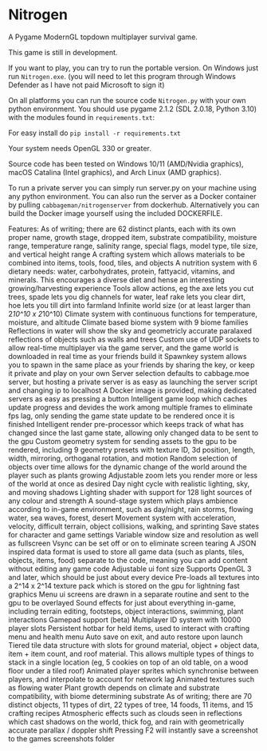 # Nitrogen
A Pygame ModernGL topdown multiplayer survival game.

This game is still in development.

If you want to play, you can try to run the portable version.
On Windows just run `Nitrogen.exe`. 
(you will need to let this program through Windows Defender as I have not paid Microsoft to sign it)

On all platforms you can run the source code `Nitrogen.py` with your own python environment.
You should use pygame 2.1.2 (SDL 2.0.18, Python 3.10) with the modules found in `requirements.txt`:

For easy install do `pip install -r requirements.txt`

Your system needs OpenGL 330 or greater.

Source code has been tested on Windows 10/11 (AMD/Nvidia graphics), macOS Catalina (Intel graphics), and Arch Linux (AMD graphics).

To run a private server you can simply run server.py on your machine using any python environment.
You can also run the server as a Docker container by pulling `cabbageman/nitrogenserver` from dockerhub.
Alternatively you can build the Docker image yourself using the included DOCKERFILE.


Features:
As of writing; there are 62 distinct plants, each with its own proper name, growth stage, dropped item, substrate compatibility, moisture range, temperature range, salinity range, special flags, model type, tile size, and vertical height range
A crafting system which allows materials to be combined into items, tools, food, tiles, and objects
A nutrition system with 6 dietary needs: water, carbohydrates, protein, fattyacid, vitamins, and minerals. This encourages a diverse diet and hense an interesting growing/harvesting experience
Tools allow actions, eg the axe lets you cut trees, spade lets you dig channels for water, leaf rake lets you clear dirt, hoe lets you till dirt into farmland
Infinite world size (or at least larger than 2*10^10 x 2*10^10)
Climate system with continuous functions for temperature, moisture, and altitude
Climate based biome system with 9 biome families
Reflections in water will show the sky and geometricly accurate paralaxed reflections of objects such as walls and trees
Custom use of UDP sockets to allow real-time multiplayer via the game server, and the game world is downloaded in real time as your friends build it
Spawnkey system allows you to spawn in the same place as your friends by sharing the key, or keep it private and play on your own
Server selection defaults to cabbage.moe server, but hosting a private server is as easy as launching the server script and changing ip to localhost
A Docker image is provided, making dedicated servers as easy as pressing a button
Intelligent game loop which caches update progress and devides the work among multiple frames to eliminate fps lag, only sending the game state update to be rendered once it is finished
Intelligent render pre-processor which keeps track of what has changed since the last game state, allowing only changed data to be sent to the gpu
Custom geometry system for sending assets to the gpu to be rendered, including 9 geometry presets with texture ID, 3d position, length, width, mirroring, orthoganal rotation, and motion
Random selection of objects over time allows for the dynamic change of the world around the player such as plants growing
Adjustable zoom lets you render more or less of the world at once as desired
Day night cycle with realistic lighting, sky, and moving shadows
Lighting shader with support for 128 light sources of any colour and strength
A sound-stage system which plays ambience according to in-game environment, such as day/night, rain storms, flowing water, sea waves, forest, desert
Movement system with acceleration, velocity, difficult terrain, object collisions, walking, and sprinting
Save states for character and game settings
Variable window size and resolution as well as fullscreen
Vsync can be set off or on to eliminate screen tearing
A JSON inspired data format is used to store all game data (such as plants, tiles, objects, items, food) separate to the code, meaning you can add content without editing any game code
Adjustable ui font size
Supports OpenGL 3 and later, which should be just about every device
Pre-loads all textures into a 2^14 x 2^14 texture pack which is stored on the gpu for lightning fast graphics
Menu ui screens are drawn in a separate routine and sent to the gpu to be overlayed
Sound effects for just about everything in-game, including terrain editing, footsteps, object interactions, swimming, plant interactions
Gamepad support (beta)
Multiplayer ID system with 10000 player slots
Persistent hotbar for held items, used to interact with crafting menu and health menu
Auto save on exit, and auto restore upon launch
Tiered tile data structure with slots for ground material, object + object data, item + item count, and roof material. This allows multiple types of things to stack in a single location (eg, 5 cookies on top of an old table, on a wood floor under a tiled roof)
Animated player sprites which synchronise between players, and interpolate to account for network lag
Animated textures such as flowing water
Plant growth depends on climate and substrate compatibility, with biome determining substrate
As of writing; there are 70 distinct objects, 11 types of dirt, 22 types of tree, 14 foods, 11 items, and 15 crafting recipes
Atmospheric effects such as clouds seen in reflections which cast shadows on the world, thick fog, and rain with geometrically accurate parallax / doppler shift
Pressing F2 will instantly save a screenshot to the games screenshots folder
